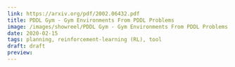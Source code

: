 ```yaml
---
link: https://arxiv.org/pdf/2002.06432.pdf
title: PDDL Gym - Gym Environments From PDDL Problems
image: /images/showreel/PDDL Gym - Gym Environments From PDDL Problems.jpg
date: 2020-02-15
tags: planning, reinforcement-learning (RL), tool
draft: draft
preview:
---
```



